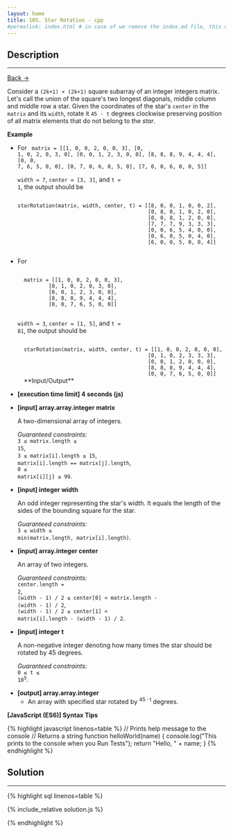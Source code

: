 ```yaml
---
layout: home
title: 105. Star Rotation - cpp
#permalink: index.html # in case of we remove the index.md file, this doc will be the index page
---
```


<div class="row">
<div class="columnStmt" markdown="1">

## Description

---

[Back -> ](../README.md)

Consider a <code>(2k+1) × (2k+1)</code> square subarray of an integer integers matrix. Let's call the union of the square's two longest diagonals, middle column and middle row a star. Given the coordinates of the star's <code>center</code> in the <code>matrix</code> and its <code>width</code>, rotate it <code>45 · t</code> degrees clockwise preserving position of all matrix elements that do not belong to the _star_.

**Example**

- For
  <code type='preformat'>
  matrix = [[1, 0, 0, 2, 0, 0, 3],
  [0, 1, 0, 2, 0, 3, 0],
  [0, 0, 1, 2, 3, 0, 0],
  [8, 8, 8, 9, 4, 4, 4],
  [0, 0, 7, 6, 5, 0, 0],
  [0, 7, 0, 6, 0, 5, 0],
  [7, 0, 0, 6, 0, 0, 5]]
  </code>

  <code>width = 7</code>, <code>center = [3, 3]</code>, and <code>t = 1</code>, the output should be

  <code type='preformat'>
  starRotation(matrix, width, center, t) = [[8, 0, 0, 1, 0, 0, 2],
                                            [0, 8, 0, 1, 0, 2, 0],
                                            [0, 0, 8, 1, 2, 0, 0],
                                            [7, 7, 7, 9, 3, 3, 3],
                                            [0, 0, 6, 5, 4, 0, 0],
                                            [0, 6, 0, 5, 0, 4, 0],
                                            [6, 0, 0, 5, 0, 0, 4]]

  </code>

- For

    <code type='preformat'>
    matrix = [[1, 0, 0, 2, 0, 0, 3],
            [0, 1, 0, 2, 0, 3, 0],
            [0, 0, 1, 2, 3, 0, 0],
            [8, 8, 8, 9, 4, 4, 4],
            [0, 0, 7, 6, 5, 0, 0]]
    </code>

  <code>width = 3</code>, <code>center = [1, 5]</code>, and <code>t = 81</code>, the output should be

    <code type='preformat'>
    starRotation(matrix, width, center, t) = [[1, 0, 0, 2, 0, 0, 0],
                                            [0, 1, 0, 2, 3, 3, 3],
                                            [0, 0, 1, 2, 0, 0, 0],
                                            [8, 8, 8, 9, 4, 4, 4],
                                            [0, 0, 7, 6, 5, 0, 0]]
    </code>
  **Input/Output**

- **[execution time limit] 4 seconds (js)**

- **[input] array.array.integer matrix**

  A two-dimensional array of integers.<br>

  _Guaranteed constraints:_<br>
  <code>3 ≤ matrix.length ≤ 15</code>,<br> <code>3 ≤ matrix[i].length ≤ 15</code>,<br> <code>matrix[i].length == matrix[j].length</code>,<br> <code>0 ≤ matrix[i][j] ≤ 99</code>.

- **[input] integer width**

  An odd integer representing the star's width. It equals the length of the sides of the bounding square for the star.<br>

  _Guaranteed constraints:_<br>
  <code>3 ≤ width ≤ min(matrix.length, matrix[i].length)</code>.

- **[input] array.integer center**

  An array of two integers.<br>

  _Guaranteed constraints:_<br>
  <code>center.length = 2</code>,<br> <code>(width - 1) / 2 ≤ center[0] < matrix.length - (width - 1) / 2</code>,<br> <code>(width - 1) / 2 ≤ center[1] < matrix[i].length - (width - 1) / 2</code>.

- **[input] integer t**

  A non-negative integer denoting how many times the star should be rotated by 45 degrees.<br>

  _Guaranteed constraints:_<br>
  <code>0 ≤ t ≤ 10<sup>9</sup></code>.

* **[output] array.array.integer**
  - An array with specified star rotated by <sup>45 · t</sup> degrees.

**[JavaScript (ES6)] Syntax Tips**

{% highlight javascript linenos=table %}
// Prints help message to the console
// Returns a string
function helloWorld(name) {
console.log("This prints to the console when you Run Tests");
return "Hello, " + name;
}
{% endhighlight %}

</div>
<div class="columnSol" markdown="1">

## Solution

---

{% highlight sql linenos=table %}

{% include_relative solution.js %}

{% endhighlight %}

</div>
</div>
